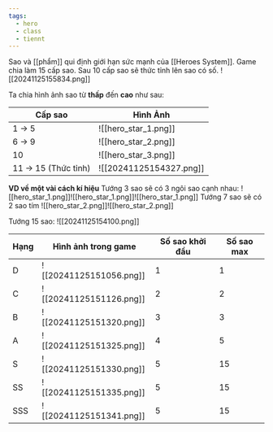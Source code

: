 ```yaml
---
tags:
  - hero
  - class
  - tiennt
---
```

Sao và [[phẩm]] qui định giới hạn sức mạnh của [[Heroes System]].
Game chia làm 15 cấp sao. Sau 10 cấp sao sẽ thức tỉnh lên sao có số.
![[20241125155834.png]]

Ta chia hình ảnh sao từ **thấp** đến **cao** như sau:

| Cấp sao              | Hình Ảnh                             |
| -------------------- | ------------------------------------ |
| 1 -> 5               | ![[hero_star_1.png]]                 |
| 6 -> 9               | ![[hero_star_2.png]]                 |
| 10                   | ![[hero_star_3.png]]                 |
| 11 -> 15 (Thức tỉnh) | ![[20241125154327.png]] |

**VD về một vài cách kí hiệu**
Tướng 3 sao sẽ có 3 ngôi sao cạnh nhau: ![[hero_star_1.png]]![[hero_star_1.png]]![[hero_star_1.png]]
Tướng 7 sao sẽ có 2 sao tím ![[hero_star_2.png]]![[hero_star_2.png]]

Tướng 15 sao: ![[20241125154100.png]]

| Hạng | Hình ảnh trong game                  | Số sao khởi đầu | Số sao max |
| ---- | ------------------------------------ | --------------- | ---------- |
| D    | ![[20241125151056.png]] | 1               | 1          |
| C    | ![[20241125151126.png]] | 2               | 2          |
| B    | ![[20241125151320.png]] | 3               | 3          |
| A    | ![[20241125151325.png]] | 4               | 5          |
| S    | ![[20241125151330.png]] | 5               | 15         |
| SS   | ![[20241125151335.png]] | 5               | 15         |
| SSS  | ![[20241125151341.png]] | 5               | 15         |

